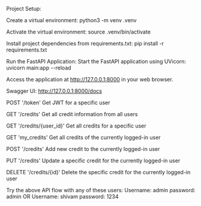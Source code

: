 Project Setup:

Create a virtual environment:
python3 -m venv .venv

Activate the virtual environment:
source .venv/bin/activate

Install project dependencies from requirements.txt:
pip install -r requirements.txt

Run the FastAPI Application:
Start the FastAPI application using UVicorn:
uvicorn main:app --reload

Access the application at http://127.0.0.1:8000 in your web browser.


Swagger UI: http://127.0.0.1:8000/docs

POST '/token'
Get JWT for a specific user

GET '/credits'
Get all credit information from all users

GET '/credits/{user_id}'
Get all credits for a specific user

GET 'my_credits'
Get all credits of the currently logged-in user

POST '/credits'
Add new credit to the currently logged-in user

PUT '/credits'
Update a specific credit for the currently logged-in user

DELETE '/credits/{id}'
Delete the specific credit for the currently logged-in user


Try the above API flow with any of these users:
Username: admin
password: admin
OR
Username: shivam
password: 1234


